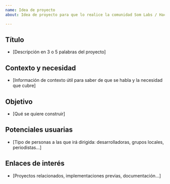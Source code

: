 ```yaml
---
name: Idea de proyecto
about: Idea de proyecto para que lo realice la comunidad Som Labs / HackASom

---
```


## Título
*  [Descripción en 3 o 5 palabras del proyecto]

## Contexto y necesidad
* [Información de contexto útil para saber de que se habla y la necesidad que cubre]

## Objetivo
*  [Qué se quiere construir]

## Potenciales usuarias
*  [Tipo de personas a las que irá dirigida: desarrolladoras, grupos locales, periodistas...]

## Enlaces de interés
*  [Proyectos relacionados, implementaciones previas, documentación...]
